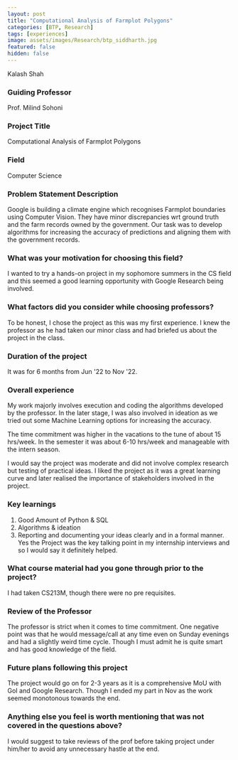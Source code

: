 ```yaml
---
layout: post
title: "Computational Analysis of Farmplot Polygons"
categories: [BTP, Research]
tags: [experiences]
image: assets/images/Research/btp_siddharth.jpg
featured: false
hidden: false
---
```


Kalash Shah

### Guiding Professor
Prof. Milind Sohoni

### Project Title
Computational Analysis of Farmplot Polygons

### Field
Computer Science 

### Problem Statement Description
Google is building a climate engine which recognises Farmplot boundaries using Computer Vision. They have minor discrepancies wrt ground truth and the farm records owned by the government. Our task was to develop algorithms for increasing the accuracy of predictions and aligning them with the government records.

### What was your motivation for choosing this field?
I wanted to try a hands-on project in my sophomore summers in the CS field and this seemed a good learning opportunity with Google Research being involved.

### What factors did you consider while choosing professors?
To be honest, I chose the project as this was my first experience. I knew the professor as he had taken our minor class and had briefed us about the project in the class.

### Duration of the project
It was for 6 months from Jun '22 to Nov '22.

### Overall experience
My work majorly involves execution and coding the algorithms developed by the professor. In the later stage, I was also involved in ideation as we tried out some Machine Learning options for increasing the accuracy.

The time commitment was higher in the vacations to the tune of about 15 hrs/week. In the semester it was about 6-10 hrs/week and manageable with the intern season.

I would say the project was moderate and did not involve complex research but testing of practical ideas. I liked the project as it was a great learning curve and later realised the importance of stakeholders involved in the project.

### Key learnings
1. Good Amount of Python & SQL
2. Algorithms & ideation
3. Reporting and documenting your ideas clearly and in a formal manner.
Yes the Project was the key talking point in my internship interviews and so I would say it definitely helped. 

### What course material had you gone through prior to the project?
I had taken CS213M, though there were no pre requisites.

### Review of the Professor
The professor is strict when it comes to time commitment. One negative point was that he would message/call at any time even on Sunday evenings and had a slightly weird time cycle. Though I must admit he is quite smart and has good knowledge of the field. 

### Future plans following this project
The project would go on for 2-3 years as it is a comprehensive MoU with GoI and Google Research. Though I ended my part in Nov as the work seemed monotonous towards the end.

### Anything else you feel is worth mentioning that was not covered in the questions above?
I would suggest to take reviews of the prof before taking project under him/her to avoid any unnecessary hastle at the end.